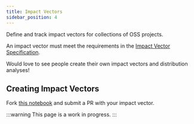 ```yaml
---
title: Impact Vectors
sidebar_position: 4
---
```


Define and track impact vectors for collections of OSS projects.

An impact vector must meet the requirements in the [Impact Vector Specification](./impact-vector-spec).

Would love to see people create their own impact vectors and distribution analyses!

## Creating Impact Vectors

Fork [this notebook](https://github.com/opensource-observer/insights/blob/main/community/datasets/retropgf3_results/ImpactVectors%20vs%20DistributionResults.ipynb) and submit a PR with your impact vector.

:::warning
This page is a work in progress.
:::
